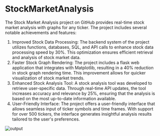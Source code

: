 # StockMarketAnalysis

The Stock Market Analysis project on GitHub provides real-time stock market analysis with graphs for any ticker. The project includes several notable achievements and features:

1. Improved Stock Data Processing: The backend system of the project utilizes functions, databases, SQL, and API calls to enhance stock data processing speed by 30%. This optimization ensures efficient retrieval and analysis of stock market data.
2. Faster Stock Graph Rendering: The project includes a flask web application that integrates with Matplotlib, resulting in a 40% reduction in stock graph rendering time. This improvement allows for quicker visualization of stock market trends.
3. Enhanced Stock Analysis Tool: A stock analysis tool was developed to retrieve user-specific data. Through real-time API updates, the tool increases accuracy and relevance by 25%, ensuring that the analysis is based on the most up-to-date information available.
4. User-Friendly Interface: The project offers a user-friendly interface that allows seamless input of ticker symbols and time frames. With support for over 500 tickers, the interface generates insightful analysis results tailored to the user's preferences.


![output](https://github.com/SC-786/StockMarketAnalysis/assets/114730258/ee69472b-03cf-4380-9877-0b5224fa0413)
